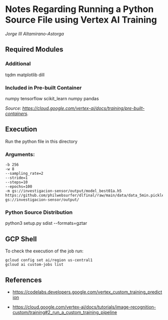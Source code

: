 # Notes Regarding Running a Python Source File using Vertex AI Training

_Jorge III Altamirano-Astorga_

## Required Modules

### Additional

tqdm matplotlib dill

### Included in Pre-built Container

numpy tensorflow scikit_learn numpy pandas 

_Source: <https://cloud.google.com/vertex-ai/docs/training/pre-built-containers>._

## Execution

Run the python file in this directory

### Arguments:

```
-b 256
-w 8 
--sampling_rate=2 
--stride=1 
--steps=10 
--epochs=100 
-m gs://investigacion-sensor/output/model_best01a.h5
https://github.com/philwebsurfer/dlfinal/raw/main/data/data_5min.pickle.gz 
gs://investigacion-sensor/output/
```

### Python Source Distribution

python3 setup.py sdist --formats=gztar

## GCP Shell

To check the execution of the job run:

```
gcloud config set ai/region us-central1
gcloud ai custom-jobs list
```

## References

* <https://codelabs.developers.google.com/vertex_custom_training_prediction>

* <https://cloud.google.com/vertex-ai/docs/tutorials/image-recognition-custom/training#2_run_a_custom_training_pipeline>


